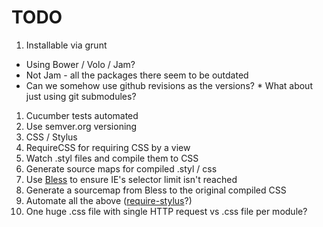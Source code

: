 TODO
====

 1. Installable via grunt
  * Using Bower / Volo / Jam?
   * Not Jam - all the packages there seem to be outdated
   * Can we somehow use github revisions as the versions?
    * What about just using git submodules?
 1. Cucumber tests automated
 1. Use semver.org versioning
 1. CSS / Stylus
  1. RequireCSS for requiring CSS by a view
  1. Watch .styl files and compile them to CSS
  1. Generate source maps for compiled .styl / css
  1. Use [Bless](http://blesscss.com/) to ensure IE's selector limit isn't reached
  1. Generate a sourcemap from Bless to the original compiled CSS
  1. Automate all the above ([require-stylus](https://github.com/Se7enSky/require-stylus)?)
  1. One huge .css file with single HTTP request vs .css file per module?


